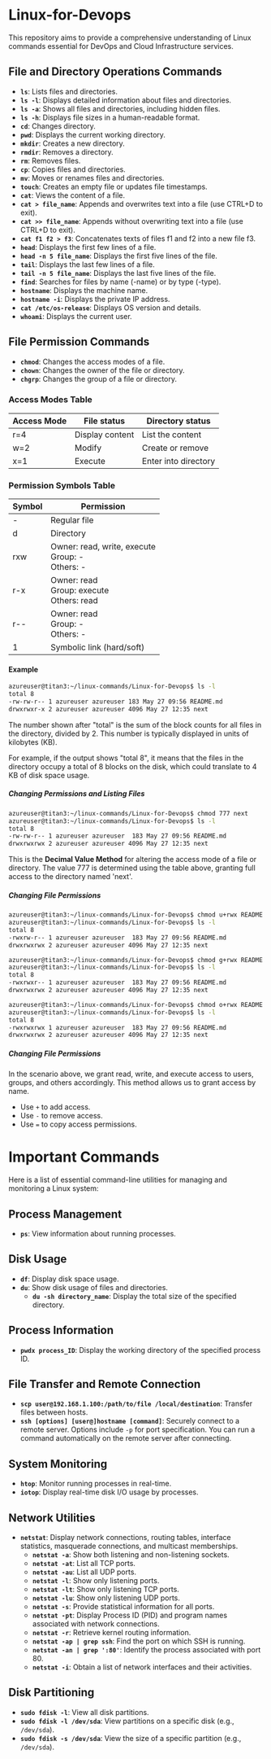 # Linux-for-Devops

This repository aims to provide a comprehensive understanding of Linux commands essential for DevOps and Cloud Infrastructure services.

## File and Directory Operations Commands

- **`ls`**: Lists files and directories.
- **`ls -l`**: Displays detailed information about files and directories.
- **`ls -a`**: Shows all files and directories, including hidden files.
- **`ls -h`**: Displays file sizes in a human-readable format.
- **`cd`**: Changes directory.
- **`pwd`**: Displays the current working directory.
- **`mkdir`**: Creates a new directory.
- **`rmdir`**: Removes a directory.
- **`rm`**: Removes files.
- **`cp`**: Copies files and directories.
- **`mv`**: Moves or renames files and directories.
- **`touch`**: Creates an empty file or updates file timestamps.
- **`cat`**: Views the content of a file.
- **`cat > file_name`**: Appends and overwrites text into a file (use CTRL+D to exit).
- **`cat >> file_name`**: Appends without overwriting text into a file (use CTRL+D to exit).
- **`cat f1 f2 > f3`**: Concatenates texts of files f1 and f2 into a new file f3.
- **`head`**: Displays the first few lines of a file.
- **`head -n 5 file_name`**: Displays the first five lines of the file.
- **`tail`**: Displays the last few lines of a file.
- **`tail -n 5 file_name`**: Displays the last five lines of the file.
- **`find`**: Searches for files by name (-name) or by type (-type).
- **`hostname`**: Displays the machine name.
- **`hostname -i`**: Displays the private IP address.
- **`cat /etc/os-release`**: Displays OS version and details.
- **`whoami`**: Displays the current user.

## File Permission Commands

- **`chmod`**: Changes the access modes of a file.
- **`chown`**: Changes the owner of the file or directory.
- **`chgrp`**: Changes the group of a file or directory.
### Access Modes Table

| Access Mode | File status       | Directory status      |
| ----------- | ----------------- | --------------------- |
| r=4         | Display content   | List the content      |
| w=2         | Modify            | Create or remove      |
| x=1         | Execute           | Enter into directory  |

### Permission Symbols Table

| Symbol | Permission                                                 |
| ------ | ---------------------------------------------------------- |
| -      | Regular file                                               |
| d      | Directory                                                  |
| rxw    | Owner: read, write, execute <br> Group: - <br> Others: -  |
| r-x    | Owner: read <br> Group: execute <br> Others: read          |
| r--    | Owner: read <br> Group: - <br> Others: -                  |
| 1      | Symbolic link (hard/soft)                                 |

#### Example

```sh
azureuser@titan3:~/linux-commands/Linux-for-Devops$ ls -l
total 8
-rw-rw-r-- 1 azureuser azureuser 183 May 27 09:56 README.md
drwxrwxr-x 2 azureuser azureuser 4096 May 27 12:35 next
```

The number shown after "total" is the sum of the block counts for all files in the directory, divided by 2. This number is typically displayed in units of kilobytes (KB). <br>

For example, if the output shows "total 8", it means that the files in the directory occupy a total of 8 blocks on the disk, which could translate to 4 KB of disk space usage. <br>

##### Changing Permissions and Listing Files

```sh
azureuser@titan3:~/linux-commands/Linux-for-Devops$ chmod 777 next
azureuser@titan3:~/linux-commands/Linux-for-Devops$ ls -l
total 8
-rw-rw-r-- 1 azureuser azureuser  183 May 27 09:56 README.md
drwxrwxrwx 2 azureuser azureuser 4096 May 27 12:35 next
```

This is the **Decimal Value Method** for altering the access mode of a file or directory. The value 777 is determined using the table above, granting full access to the directory named 'next'.<br>

##### Changing File Permissions

```sh
azureuser@titan3:~/linux-commands/Linux-for-Devops$ chmod u+rwx README.md
azureuser@titan3:~/linux-commands/Linux-for-Devops$ ls -l
total 8
-rwxrw-r-- 1 azureuser azureuser  183 May 27 09:56 README.md
drwxrwxrwx 2 azureuser azureuser 4096 May 27 12:35 next

azureuser@titan3:~/linux-commands/Linux-for-Devops$ chmod g+rwx README.md
azureuser@titan3:~/linux-commands/Linux-for-Devops$ ls -l
total 8
-rwxrwxr-- 1 azureuser azureuser  183 May 27 09:56 README.md
drwxrwxrwx 2 azureuser azureuser 4096 May 27 12:35 next

azureuser@titan3:~/linux-commands/Linux-for-Devops$ chmod o+rwx README.md
azureuser@titan3:~/linux-commands/Linux-for-Devops$ ls -l
total 8
-rwxrwxrwx 1 azureuser azureuser  183 May 27 09:56 README.md
drwxrwxrwx 2 azureuser azureuser 4096 May 27 12:35 next
```

##### Changing File Permissions

In the scenario above, we grant read, write, and execute access to users, groups, and others accordingly. This method allows us to grant access by name. 

- Use `+` to add access.
- Use `-` to remove access.
- Use `=` to copy access permissions.


# Important Commands

Here is a list of essential command-line utilities for managing and monitoring a Linux system:

## Process Management
- **`ps`**: View information about running processes.

## Disk Usage
- **`df`**: Display disk space usage.
- **`du`**: Show disk usage of files and directories.
  - **`du -sh directory_name`**: Display the total size of the specified directory.

## Process Information
- **`pwdx process_ID`**: Display the working directory of the specified process ID.

## File Transfer and Remote Connection
- **`scp user@192.168.1.100:/path/to/file /local/destination`**: Transfer files between hosts.
- **`ssh [options] [user@]hostname [command]`**: Securely connect to a remote server. Options include `-p` for port specification. You can run a command automatically on the remote server after connecting.

## System Monitoring
- **`htop`**: Monitor running processes in real-time.
- **`iotop`**: Display real-time disk I/O usage by processes.

## Network Utilities
- **`netstat`**: Display network connections, routing tables, interface statistics, masquerade connections, and multicast memberships.
  - **`netstat -a`**: Show both listening and non-listening sockets.
  - **`netstat -at`**: List all TCP ports.
  - **`netstat -au`**: List all UDP ports.
  - **`netstat -l`**: Show only listening ports.
  - **`netstat -lt`**: Show only listening TCP ports.
  - **`netstat -lu`**: Show only listening UDP ports.
  - **`netstat -s`**: Provide statistical information for all ports.
  - **`netstat -pt`**: Display Process ID (PID) and program names associated with network connections.
  - **`netstat -r`**: Retrieve kernel routing information.
  - **`netstat -ap | grep ssh`**: Find the port on which SSH is running.
  - **`netstat -an | grep ':80'`**: Identify the process associated with port 80.
  - **`netstat -i`**: Obtain a list of network interfaces and their activities.

## Disk Partitioning
- **`sudo fdisk -l`**: View all disk partitions.
- **`sudo fdisk -l /dev/sda`**: View partitions on a specific disk (e.g., `/dev/sda`).
- **`sudo fdisk -s /dev/sda`**: View the size of a specific partition (e.g., `/dev/sda`).








